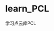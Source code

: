 <!--
 * @Author: Clark
 * @Email: haixuanwoTxh@gmail.com
 * @Date: 2024-05-17 14:59:25
 * @LastEditors: Clark
 * @LastEditTime: 2024-05-18 13:11:47
 * @Description: file content
-->

# learn_PCL
学习点云库PCL
